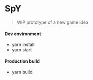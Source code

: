 SpY
===

> WIP prototype of a new game idea

#### Dev environment

 * yarn install
 * yarn start

#### Production build

 * yarn build
